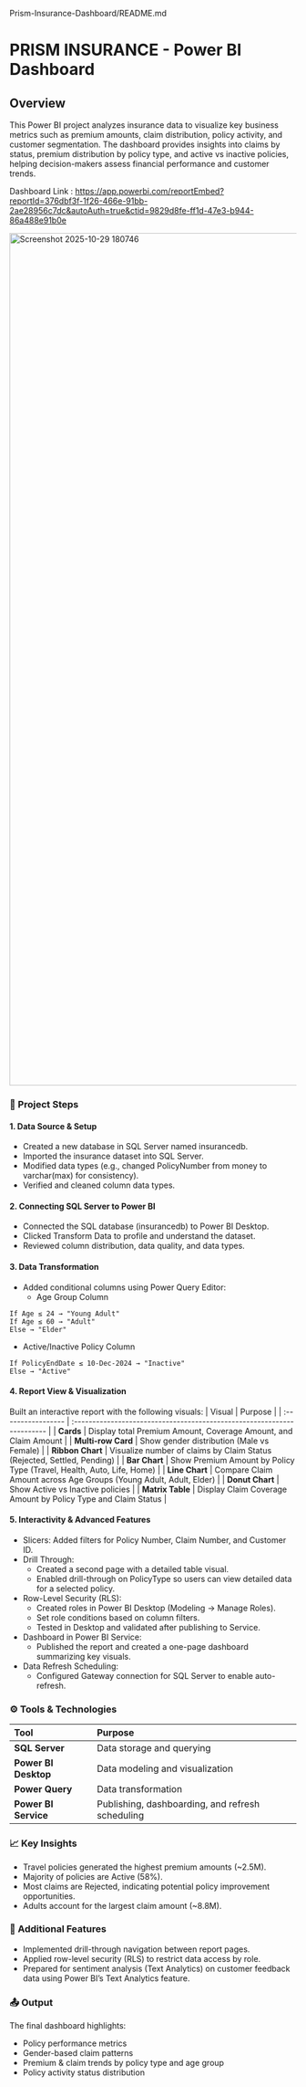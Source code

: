 Prism-Insurance-Dashboard/README.md
# PRISM INSURANCE - Power BI Dashboard
## Overview
This Power BI project analyzes insurance data to visualize key business metrics such as premium amounts, claim distribution, policy activity, and customer segmentation.
The dashboard provides insights into claims by status, premium distribution by policy type, and active vs inactive policies, helping decision-makers assess financial performance and customer trends.

Dashboard Link : https://app.powerbi.com/reportEmbed?reportId=376dbf3f-1f26-466e-91bb-2ae28956c7dc&autoAuth=true&ctid=9829d8fe-ff1d-47e3-b944-86a488e91b0e


<img width="2559" height="1494" alt="Screenshot 2025-10-29 180746" src="https://github.com/user-attachments/assets/0e8e2b5a-677e-41a9-8c38-06088ff7e3a1" />

### 🧠 Project Steps

#### 1. Data Source & Setup
* Created a new database in SQL Server named insurancedb.
* Imported the insurance dataset into SQL Server.
* Modified data types (e.g., changed PolicyNumber from money to varchar(max) for consistency).
* Verified and cleaned column data types.

#### 2. Connecting SQL Server to Power BI

* Connected the SQL database (insurancedb) to Power BI Desktop.
* Clicked Transform Data to profile and understand the dataset.
* Reviewed column distribution, data quality, and data types.

#### 3. Data Transformation
* Added conditional columns using Power Query Editor:
    * Age Group Column
```
If Age ≤ 24 → "Young Adult"
If Age ≤ 60 → "Adult"
Else → "Elder"
```

* Active/Inactive Policy Column

```
If PolicyEndDate ≤ 10-Dec-2024 → "Inactive"
Else → "Active"
```

#### 4. Report View & Visualization

Built an interactive report with the following visuals:
| Visual             | Purpose                                                                 |
| :----------------- | :---------------------------------------------------------------------- |
| **Cards**          | Display total Premium Amount, Coverage Amount, and Claim Amount         |
| **Multi-row Card** | Show gender distribution (Male vs Female)                               |
| **Ribbon Chart**   | Visualize number of claims by Claim Status (Rejected, Settled, Pending) |
| **Bar Chart**      | Show Premium Amount by Policy Type (Travel, Health, Auto, Life, Home)   |
| **Line Chart**     | Compare Claim Amount across Age Groups (Young Adult, Adult, Elder)      |
| **Donut Chart**    | Show Active vs Inactive policies                                        |
| **Matrix Table**   | Display Claim Coverage Amount by Policy Type and Claim Status           |


#### 5. Interactivity & Advanced Features

* Slicers: Added filters for Policy Number, Claim Number, and Customer ID.
* Drill Through:
    * Created a second page with a detailed table visual.
    * Enabled drill-through on PolicyType so users can view detailed data for a selected policy.
* Row-Level Security (RLS):
    * Created roles in Power BI Desktop (Modeling → Manage Roles).
    * Set role conditions based on column filters.
    * Tested in Desktop and validated after publishing to Service.
* Dashboard in Power BI Service:
    * Published the report and created a one-page dashboard summarizing key visuals.
* Data Refresh Scheduling:
    * Configured Gateway connection for SQL Server to enable auto-refresh.

### ⚙️ Tools & Technologies

| Tool                 | Purpose                                          |
| :------------------- | :----------------------------------------------- |
| **SQL Server**       | Data storage and querying                        |
| **Power BI Desktop** | Data modeling and visualization                  |
| **Power Query**      | Data transformation                              |
| **Power BI Service** | Publishing, dashboarding, and refresh scheduling |


### 📈 Key Insights

* Travel policies generated the highest premium amounts (~2.5M).
* Majority of policies are Active (58%).
* Most claims are Rejected, indicating potential policy improvement opportunities.
* Adults account for the largest claim amount (~8.8M).

### 🧩 Additional Features
* Implemented drill-through navigation between report pages.
* Applied row-level security (RLS) to restrict data access by role.
* Prepared for sentiment analysis (Text Analytics) on customer feedback data using Power BI’s Text Analytics feature.

### 📤 Output

The final dashboard highlights:
* Policy performance metrics
* Gender-based claim patterns
* Premium & claim trends by policy type and age group
* Policy activity status distribution


